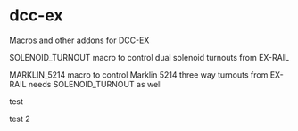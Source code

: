 # dcc-ex
Macros and other addons for DCC-EX


SOLENOID_TURNOUT
	macro to control dual solenoid turnouts from EX-RAIL


MARKLIN_5214
	macro to control Marklin 5214 three way turnouts from EX-RAIL
		needs SOLENOID_TURNOUT as well


test

test 2
